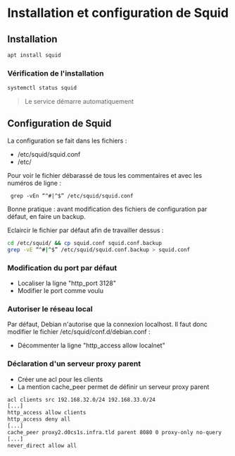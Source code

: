 # Installation et configuration de Squid
## Installation

```bash
apt install squid
```

### Vérification de l'installation 

```bash
systemctl status squid
```

> Le service démarre automatiquement

## Configuration de Squid

La configuration se fait dans les fichiers :

- /etc/squid/squid.conf
- /etc/

Pour voir le fichier débarassé de tous les commentaires et avec les numéros de ligne :

```shell
 grep -vEn “^#|^$” /etc/squid/squid.conf
 ```

Bonne pratique : avant modification des fichiers de configuration par défaut, en faire un backup.

Eclaircir le fichier par défaut afin de travailler dessus :

```bash
cd /etc/squid/ && cp squid.conf squid.conf.backup
grep -vE “^#|^$” /etc/squid/squid.conf.backup > squid.conf
```

### Modification du port par défaut

- Localiser la ligne "http_port 3128"
- Modifier le port comme voulu

### Autoriser le réseau local

Par défaut, Debian n'autorise que la connexion localhost. Il faut donc modifier le fichier /etc/squid/conf.d/debian.conf :

- Décommenter la ligne "http_access allow localnet"

### Déclaration d'un serveur proxy parent

- Créer une acl pour les clients
- La mention cache_peer permet de définir un serveur proxy parent


```bash
acl clients src 192.168.32.0/24 192.168.33.0/24
[...]
http_access allow clients
http_access deny all
[...]
cache_peer proxy2.d0cs1s.infra.tld parent 8080 0 proxy-only no-query
[...]
never_direct allow all
```

